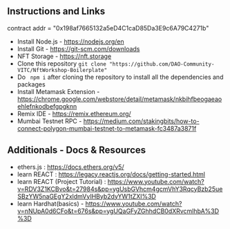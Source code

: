 
## Instructions and Links
contract addr = "0x198af7665132a5eD4C1caD85Da3E9c6A79C4271b"
 - Install Node.js - https://nodejs.org/en
 - Install Git - https://git-scm.com/downloads
 - NFT Storage - https://nft.storage
 - Clone this repository
   ``git clone "https://github.com/DAO-Community-VITC/NftWorkshop-Boilerplate"``
 - Do   `` npm i`` after cloning the repository to install all the dependencies and packages
 - Install Metamask Extension -https://chrome.google.com/webstore/detail/metamask/nkbihfbeogaeaoehlefnkodbefgpgknn 
 - Remix IDE - https://remix.ethereum.org/
 - Mumbai Testnet RPC - https://medium.com/stakingbits/how-to-connect-polygon-mumbai-testnet-to-metamask-fc3487a3871f

## Additionals - Docs & Resources
 - ethers.js : https://docs.ethers.org/v5/
 - learn REACT : https://legacy.reactjs.org/docs/getting-started.html
 - learn REACT (Project Tutorial) : https://www.youtube.com/watch?v=RDV3Z1KCBvo&t=27984s&pp=ygUsbGVhcm4gcmVhY3RqcyBzb25ueSBzYW5naGEgY2xldmVyIHByb2dyYW1tZXI%3D
 - learn Hardhat(basics) - https://www.youtube.com/watch?v=nNUpA0d6CFo&t=676s&pp=ygUQaGFyZGhhdCB0dXRvcmlhbA%3D%3D


